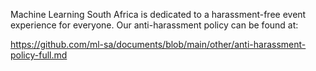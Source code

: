 Machine Learning South Africa is dedicated to a harassment-free event experience for everyone. Our anti-harassment policy can be found at:

https://github.com/ml-sa/documents/blob/main/other/anti-harassment-policy-full.md